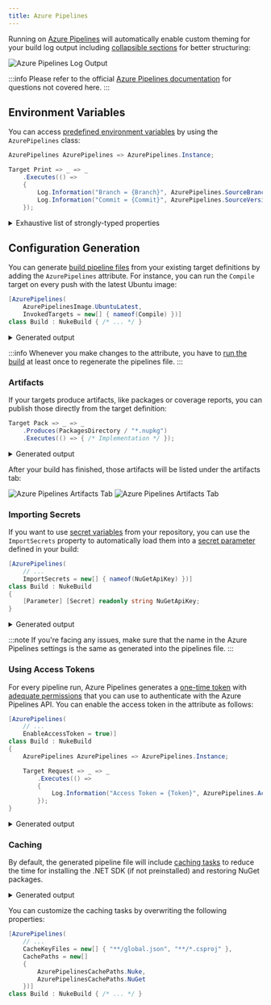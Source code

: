 ```yaml
---
title: Azure Pipelines
---
```


Running on [Azure Pipelines](https://azure.microsoft.com/en-us/services/devops/pipelines/) will automatically enable custom theming for your build log output including [collapsible sections](https://docs.microsoft.com/en-us/azure/devops/pipelines/scripts/logging-commands#formatting-commands) for better structuring:

![Azure Pipelines Log Output](/img/docs/azure-pipelines.png)

:::info
Please refer to the official [Azure Pipelines documentation](https://docs.microsoft.com/en-us/azure/devops/pipelines/?view=azure-devops) for questions not covered here.
:::

## Environment Variables

You can access [predefined environment variables](https://docs.microsoft.com/en-us/azure/devops/pipelines/build/variables) by using the `AzurePipelines` class:

```csharp
AzurePipelines AzurePipelines => AzurePipelines.Instance;

Target Print => _ => _
    .Executes(() =>
    {
        Log.Information("Branch = {Branch}", AzurePipelines.SourceBranch);
        Log.Information("Commit = {Commit}", AzurePipelines.SourceVersion);
    });
```

<details>
<summary>Exhaustive list of strongly-typed properties</summary>

```csharp
class AzurePipelines
{
    string                       AccessToken                    { get; }
    string                       AgentBuildDirectory            { get; }
    string                       AgentHomeDirectory             { get; }
    long                         AgentId                        { get; }
    AzurePipelinesJobStatus      AgentJobStatus                 { get; }
    string                       AgentMachineName               { get; }
    string                       AgentName                      { get; }
    string                       AgentWorkFolder                { get; }
    string                       ArtifactStagingDirectory       { get; }
    string                       BinariesDirectory              { get; }
    long                         BuildId                        { get; }
    string                       BuildNumber                    { get; }
    AzurePipelinesBuildReason    BuildReason                    { get; }
    string                       BuildUri                       { get; }
    Guid                         CollectionId                   { get; }
    string                       DefaultWorkingDirectory        { get; }
    long                         DefinitionId                   { get; }
    string                       DefinitionName                 { get; }
    long                         DefinitionVersion              { get; }
    string                       JobDisplayName                 { get; }
    Guid                         JobId                          { get; }
    string                       PhaseName                      { get; }
    long?                        PullRequestId                  { get; }
    string                       PullRequestSourceBranch        { get; }
    string                       PullRequestTargetBranch        { get; }
    string                       QueuedBy                       { get; }
    Guid                         QueuedById                     { get; }
    bool                         RepositoryClean                { get; }
    bool                         RepositoryGitSubmoduleCheckout { get; }
    string                       RepositoryLocalPath            { get; }
    string                       RepositoryName                 { get; }
    AzurePipelinesRepositoryType RepositoryProvider             { get; }
    string                       RepositoryTfvcWorkspace        { get; }
    string                       RepositoryUri                  { get; }
    string                       RequestedFor                   { get; }
    string                       RequestedForEmail              { get; }
    Guid                         RequestedForId                 { get; }
    string                       SourceBranch                   { get; }
    string                       SourceBranchName               { get; }
    string                       SourceDirectory                { get; }
    string                       SourceTfvcShelveset            { get; }
    string                       SourceVersion                  { get; }
    string                       StageDisplayName               { get; }
    string                       StageName                      { get; }
    string                       StagingDirectory               { get; }
    Guid                         TaskInstanceId                 { get; }
    string                       TeamFoundationCollectionUri    { get; }
    string                       TeamProject                    { get; }
    Guid                         TeamProjectId                  { get; }
    string                       TestResultsDirectory           { get; }
}
```

</details>

## Configuration Generation

You can generate [build pipeline files](https://docs.microsoft.com/en-us/azure/devops/pipelines/create-first-pipeline) from your existing target definitions by adding the `AzurePipelines` attribute. For instance, you can run the `Compile` target on every push with the latest Ubuntu image: 

```csharp title="Build.cs"
[AzurePipelines(
    AzurePipelinesImage.UbuntuLatest,
    InvokedTargets = new[] { nameof(Compile) })]
class Build : NukeBuild { /* ... */ }
``` 

<details>
<summary>Generated output</summary>

```yaml title="azure-pipelines.yml"
stages:
  - stage: ubuntu_latest
    displayName: 'ubuntu-latest'
    pool:
      vmImage: 'ubuntu-latest'
    jobs:
      - job: Compile
        displayName: 'Compile'
        steps:
          - task: CmdLine@2
            inputs:
              script: './build.cmd Compile --skip'
```

</details>

:::info
Whenever you make changes to the attribute, you have to [run the build](../01-getting-started/03-execution.md) at least once to regenerate the pipelines file.
:::

### Artifacts

If your targets produce artifacts, like packages or coverage reports, you can publish those directly from the target definition:

```csharp
Target Pack => _ => _
    .Produces(PackagesDirectory / "*.nupkg")
    .Executes(() => { /* Implementation */ });
```

<details>
<summary>Generated output</summary>

```yaml title="azure-pipelines.yml"
- task: PublishBuildArtifacts@1
  inputs:
    artifactName: packages
    pathtoPublish: 'output/packages'
```
</details>

After your build has finished, those artifacts will be listed under the artifacts tab:

<p style={{maxWidth:'900px'}}>

![Azure Pipelines Artifacts Tab](/img/docs/azure-pipelines-artifacts-light.png#gh-light-mode-only)
![Azure Pipelines Artifacts Tab](/img/docs/azure-pipelines-artifacts-dark.png#gh-dark-mode-only)

</p>

### Importing Secrets

If you want to use [secret variables](https://docs.microsoft.com/en-us/azure/devops/pipelines/process/variables#secret-variables) from your repository, you can use the `ImportSecrets` property to automatically load them into a [secret parameter](../02-fundamentals/06-parameters.md#secret-parameters) defined in your build:

```csharp title="Build.cs"
[AzurePipelines(
    // ...
    ImportSecrets = new[] { nameof(NuGetApiKey) })]
class Build : NukeBuild
{
    [Parameter] [Secret] readonly string NuGetApiKey;
}
```

<details>
<summary>Generated output</summary>

```yaml title="azure-pipelines.yml"
- task: CmdLine@2
  inputs:
    script: './build.cmd Publish --skip'
  env:
    NuGetApiKey: $(NuGetApiKey)
```

</details>

:::note
If you're facing any issues, make sure that the name in the Azure Pipelines settings is the same as generated into the pipelines file. 
:::

### Using Access Tokens

For every pipeline run, Azure Pipelines generates a [one-time token](https://docs.microsoft.com/en-us/azure/devops/pipelines/process/access-tokens) with [adequate permissions](https://docs.microsoft.com/en-us/azure/devops/pipelines/process/access-tokens#manage-build-service-account-permissions) that you can use to authenticate with the Azure Pipelines API. You can enable the access token in the attribute as follows:

```csharp title="Build.cs"
[AzurePipelines(
    // ...
    EnableAccessToken = true)]
class Build : NukeBuild
{
    AzurePipelines AzurePipelines => AzurePipelines.Instance;

    Target Request => _ => _
        .Executes(() =>
        {
            Log.Information("Access Token = {Token}", AzurePipelines.AccessToken);
        });
}
```

<details>
<summary>Generated output</summary>

```yaml title="azure-pipelines.yml"
- task: CmdLine@2
  inputs:
    script: './build.cmd Release --skip'
  env:
    SYSTEM_ACCESSTOKEN: $(System.AccessToken)

```

</details>

### Caching

By default, the generated pipeline file will include [caching tasks](https://docs.microsoft.com/en-us/azure/devops/pipelines/release/caching) to reduce the time for installing the .NET SDK (if not preinstalled) and restoring NuGet packages.

<details>
<summary>Generated output</summary>

```yaml title="azure-pipelines.yml"
- task: Cache@2
  displayName: Cache (nuke-temp)
  inputs:
    key: $(Agent.OS) | nuke-temp | **/global.json, **/*.csproj
    restoreKeys: $(Agent.OS) | nuke-temp
    path: .nuke/temp
- task: Cache@2
  displayName: Cache (nuget-packages)
  inputs:
    key: $(Agent.OS) | nuget-packages | **/global.json, **/*.csproj
    restoreKeys: $(Agent.OS) | nuget-packages
    path: $(HOME)/.nuget/packages
```

</details>

You can customize the caching tasks by overwriting the following properties:

```csharp title="Build.cs"
[AzurePipelines(
    // ...
    CacheKeyFiles = new[] { "**/global.json", "**/*.csproj" },
    CachePaths = new[]
    {
        AzurePipelinesCachePaths.Nuke,
        AzurePipelinesCachePaths.NuGet
    })]
class Build : NukeBuild { /* ... */ }
```
